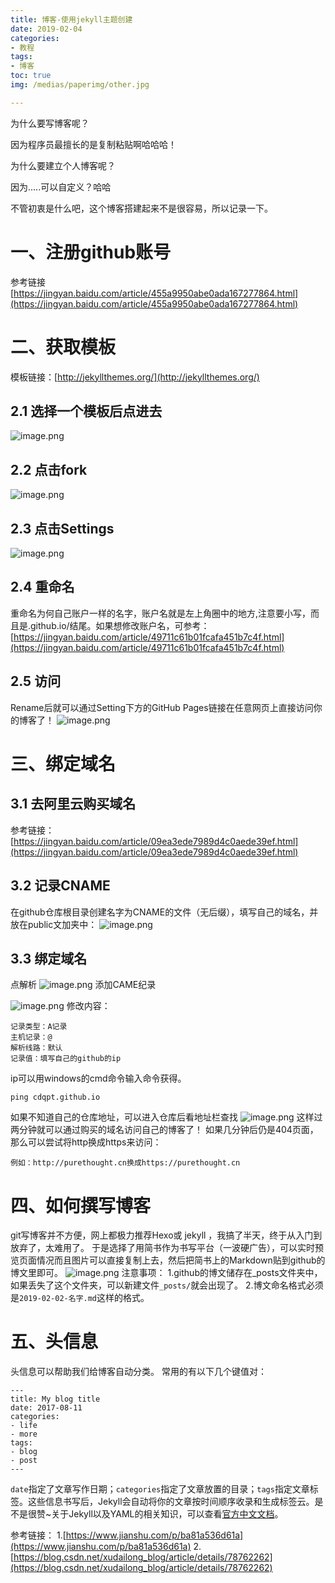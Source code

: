 ```yaml
---
title: 博客-使用jekyll主题创建
date: 2019-02-04
categories:
- 教程
tags:
- 博客
toc: true
img: /medias/paperimg/other.jpg

---
```


为什么要写博客呢？

因为程序员最擅长的是复制粘贴啊哈哈哈！<!-- more -->

为什么要建立个人博客呢？

因为.....可以自定义？哈哈

不管初衷是什么吧，这个博客搭建起来不是很容易，所以记录一下。<!-- more -->

# 一、注册github账号
参考链接[https://jingyan.baidu.com/article/455a9950abe0ada167277864.html](https://jingyan.baidu.com/article/455a9950abe0ada167277864.html)
# 二、获取模板
模板链接：[http://jekyllthemes.org/](http://jekyllthemes.org/)
## 2.1 选择一个模板后点进去
![image.png](https://upload-images.jianshu.io/upload_images/16115686-ab7737712246c3a6.png?imageMogr2/auto-orient/strip%7CimageView2/2/w/1240)
## 2.2 点击fork
![image.png](https://upload-images.jianshu.io/upload_images/16115686-2f30931529315c24.png?imageMogr2/auto-orient/strip%7CimageView2/2/w/1240)
## 2.3 点击Settings
![image.png](https://upload-images.jianshu.io/upload_images/16115686-2c41fec0f0f06955.png?imageMogr2/auto-orient/strip%7CimageView2/2/w/1240)
## 2.4 重命名
重命名为何自己账户一样的名字，账户名就是左上角圈中的地方,注意要小写，而且是.github.io/结尾。如果想修改账户名，可参考：[https://jingyan.baidu.com/article/49711c61b01fcafa451b7c4f.html](https://jingyan.baidu.com/article/49711c61b01fcafa451b7c4f.html)
## 2.5 访问
Rename后就可以通过Setting下方的GitHub Pages链接在任意网页上直接访问你的博客了！
![image.png](https://upload-images.jianshu.io/upload_images/16115686-42eed8cef5d834a6.png?imageMogr2/auto-orient/strip%7CimageView2/2/w/1240)
# 三、绑定域名
## 3.1 去阿里云购买域名
参考链接：[https://jingyan.baidu.com/article/09ea3ede7989d4c0aede39ef.html](https://jingyan.baidu.com/article/09ea3ede7989d4c0aede39ef.html)
## 3.2 记录CNAME
在github仓库根目录创建名字为CNAME的文件（无后缀），填写自己的域名，并放在public文加夹中：
![image.png](https://upload-images.jianshu.io/upload_images/16115686-cb5df4b29cfcf8ef.png?imageMogr2/auto-orient/strip%7CimageView2/2/w/1240)
## 3.3 绑定域名
点解析
![image.png](https://upload-images.jianshu.io/upload_images/16115686-afaf2501781bde9a.png?imageMogr2/auto-orient/strip%7CimageView2/2/w/1240)
添加CAME纪录

![image.png](https://upload-images.jianshu.io/upload_images/16115686-5447c6421b12e77f.png?imageMogr2/auto-orient/strip%7CimageView2/2/w/1240)
修改内容：
```
记录类型：A记录
主机记录：@
解析线路：默认
记录值：填写自己的github的ip
```
ip可以用windows的cmd命令输入命令获得。
```
ping cdqpt.github.io
```
如果不知道自己的仓库地址，可以进入仓库后看地址栏查找
![image.png](https://upload-images.jianshu.io/upload_images/16115686-48f714e850b97517.png?imageMogr2/auto-orient/strip%7CimageView2/2/w/1240)
这样过两分钟就可以通过购买的域名访问自己的博客了！
如果几分钟后仍是404页面，那么可以尝试将http换成https来访问：
```
例如：http://purethought.cn换成https://purethought.cn
```
# 四、如何撰写博客
git写博客并不方便，网上都极力推荐Hexo或 jekyll ，我搞了半天，终于从入门到放弃了，太难用了。
于是选择了用简书作为书写平台（一波硬广告），可以实时预览页面情况而且图片可以直接复制上去，然后把简书上的Markdown贴到github的博文里即可。
![image.png](https://upload-images.jianshu.io/upload_images/16115686-3962b66c6509fae1.png?imageMogr2/auto-orient/strip%7CimageView2/2/w/1240)
注意事项：
1.github的博文储存在_posts文件夹中，如果丢失了这个文件夹，可以新建文件`_posts/`就会出现了。
2.博文命名格式必须是`2019-02-02-名字.md`这样的格式。
# 五、头信息
头信息可以帮助我们给博客自动分类。
常用的有以下几个键值对：
```
---
title: My blog title
date: 2017-08-11
categories:
- life
- more
tags:
- blog
- post
---
```
`date`指定了文章写作日期；`categories`指定了文章放置的目录；`tags`指定文章标签。这些信息书写后，Jekyll会自动将你的文章按时间顺序收录和生成标签云。是不是很赞~关于Jekyll以及YAML的相关知识，可以查看[官方中文文档](http://jekyllcn.com/docs/home/)。

参考链接：
1.[https://www.jianshu.com/p/ba81a536d61a](https://www.jianshu.com/p/ba81a536d61a)
2.[https://blog.csdn.net/xudailong_blog/article/details/78762262](https://blog.csdn.net/xudailong_blog/article/details/78762262)
